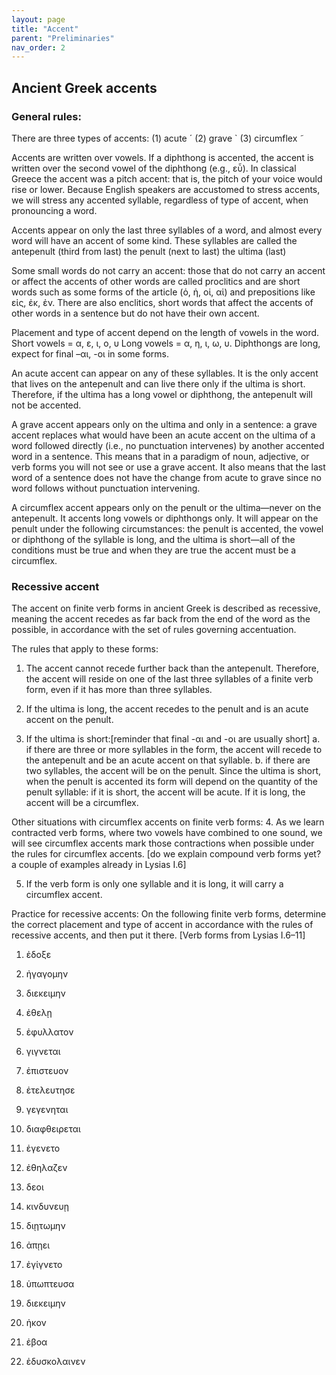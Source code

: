 ```yaml
---
layout: page
title: "Accent"
parent: "Preliminaries"
nav_order: 2
---
```


## Ancient Greek accents


### General rules:
There are three types of accents: (1) acute ´   (2) grave `   (3) circumflex ˜ 

Accents are written over vowels. If a diphthong is accented, the accent is written over the second vowel of the diphthong (e.g., εὖ). In classical Greece the accent was a pitch accent: that is, the pitch of your voice would rise or lower. Because English speakers are accustomed to stress accents, we will stress any accented syllable, regardless of type of accent, when pronouncing a word.

Accents appear on only the last three syllables of a word, and almost every word will have an accent of some kind. These syllables are called 
		the antepenult (third from last)
		the penult (next to last) 
		the ultima (last) 

Some small words do not carry an accent: those that do not carry an accent or affect the accents of other words are called proclitics and are short words such as some forms of the article (ὁ, ἡ, οἱ, αἱ) and prepositions like εἰς, ἐκ, ἐν. There are also enclitics, short words that affect the accents of other words in a sentence but do not have their own accent.

Placement and type of accent depend on the length of vowels in the word. 
	Short vowels = α, ε, ι, ο, υ 
	Long vowels = α, η, ι, ω, υ. Diphthongs are long, expect for final –αι, -οι in some forms. 

An acute accent can appear on any of these syllables. It is the only accent that lives on the antepenult and can live there only if the ultima is short. Therefore, if the ultima has a long vowel or diphthong, the antepenult will not be accented.

A grave accent appears only on the ultima and only in a sentence: a grave accent replaces what would have been an acute accent on the ultima of a word followed directly (i.e., no punctuation intervenes) by another accented word in a sentence. This means that in a paradigm of noun, adjective, or verb forms you will not see or use a grave accent. It also means that the last word of a sentence does not have the change from acute to grave since no word follows without punctuation intervening.

A circumflex accent appears only on the penult or the ultima—never on the antepenult. It accents long vowels or diphthongs only. It will appear on the penult under the following circumstances: the penult is accented, the vowel or diphthong of the syllable is long, and the ultima is short—all of the conditions must be true and when they are true the accent must be a circumflex.



### Recessive accent

The accent on finite verb forms in ancient Greek is described as recessive, meaning the accent recedes as far back from the end of the word as the possible, in accordance with the set of rules governing accentuation.

The rules that apply to these forms:
1. The accent cannot recede further back than the antepenult. Therefore, the accent will reside on one of the last three syllables of a finite verb form, even if it has more than three syllables.

2. If the ultima is long, the accent recedes to the penult and is an acute accent on the penult.

3. If the ultima is short:[reminder that final -αι and -οι are usually short]
a. if there are three or more syllables in the form, the accent will recede to the antepenult and be an acute accent on that syllable.
b. if there are two syllables, the accent will be on the penult. Since the ultima is short, when the penult is accented its form will depend on the quantity of the penult syllable: if it is short, the accent will be acute. If it is long, the accent will be a circumflex.

Other situations with circumflex accents on finite verb forms:
4. As we learn contracted verb forms, where two vowels have combined to one sound, we will see circumflex accents mark those contractions when possible under the rules for circumflex accents. [do we explain compound verb forms yet? a couple of examples already in Lysias I.6]

5. If the verb form is only one syllable and it is long, it will carry a circumflex accent.


Practice for recessive accents:
On the following finite verb forms, determine the correct placement and type of accent in accordance with the rules of recessive accents, and then put it there. [Verb forms from Lysias I.6–11] 

1. ἐδοξε  

2. ἠγαγομην

3. διεκειμην

4. ἐθελῃ

5. ἐφυλλατον

6. γιγνεται 

7. ἐπιστευον

8. ἐτελευτησε 

9. γεγενηται  

10. διαφθειρεται

11. ἐγενετο 

12. ἐθηλαζεν

13. δεοι

14. κινδυνευῃ 

15. διῃτωμην 

16. ἀπῃει 

17. ἐγίγνετο 

18. ὑπωπτευσα 

19. διεκειμην

20. ἡκον

21. ἐβοα 

22. ἐδυσκολαινεν 




